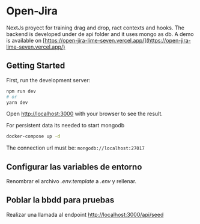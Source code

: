 # Open-Jira

NextJs proyect for training drag and drop, ract contexts and hooks. The backend is developed under de api folder and it uses mongo as db.
A demo is available on
[https://open-jira-lime-seven.vercel.app/](https://open-jira-lime-seven.vercel.app/)

## Getting Started

First, run the development server:

```bash
npm run dev
# or
yarn dev
```

Open [http://localhost:3000](http://localhost:3000) with your browser to see the result.

For persistent data its needed to start mongodb

```bash
docker-compose up -d
```

The connection url must be: `mongodb://localhost:27017`

## Configurar las variables de entorno

Renombrar el archivo _.env.template_ a _.env_ y rellenar.

## Poblar la bbdd para pruebas

Realizar una llamada al endpoint [http://localhost:3000/api/seed](http://localhost:3000/api/seed)
